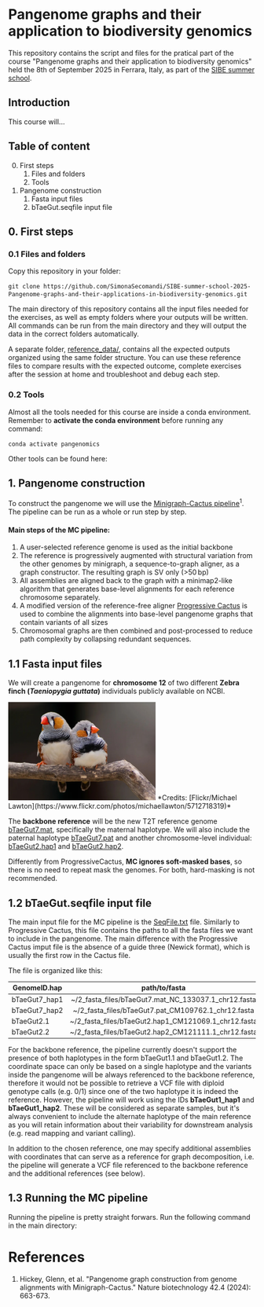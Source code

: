 # Pangenome graphs and their application to biodiversity genomics

This repository contains the script and files for the pratical part of the course "Pangenome graphs and their application to biodiversity genomics" held the 8th of September 2025 in Ferrara, Italy, as part of the [SIBE summer school](https://sites.google.com/view/sibesummerschool/home-page).


## Introduction

This course will...

## Table of content

0. First steps
    1. Files and folders
    2. Tools
1. Pangenome construction
    1. Fasta input files
    2. bTaeGut.seqfile input file

## 0. First steps

### 0.1 Files and folders

Copy this repository in your folder:

```
git clone https://github.com/SimonaSecomandi/SIBE-summer-school-2025-Pangenome-graphs-and-their-applications-in-biodiversity-genomics.git
```

The main directory of this repository contains all the input files needed for the exercises, as well as empty folders where your outputs will be written. All commands can be run from the main directory and they will output the data in the correct folders automatically.

A separate folder, [reference_data/](https://github.com/SimonaSecomandi/SIBE-summer-school-2025-Pangenome-graphs-and-their-applications-in-biodiversity-genomics/tree/main/reference_data), contains all the expected outputs organized using the same folder structure. You can use these reference files to compare results with the expected outcome, complete exercises after the session at home and troubleshoot and debug each step.

### 0.2 Tools

Almost all the tools needed for this course are inside a conda environment.
Remember to **activate the conda environment** before running any command:

```
conda activate pangenomics
```
Other tools can be found here: 

## 1. Pangenome construction

To construct the pangenome we will use the [Minigraph-Cactus pipeline](https://github.com/ComparativeGenomicsToolkit/cactus/blob/master/doc/pangenome.md)<sup>1</sup>. The pipeline can be run as a whole or run step by step. 

#### Main steps of the MC pipeline:

1. A user-selected reference genome is used as the initial backbone
2. The reference is progressively augmented with structural variation from the other genomes by minigraph, a sequence-to-graph aligner, as a graph constructor. The resulting graph is SV only (>50 bp)
3. All assemblies are aligned back to the graph with a minimap2-like algorithm that generates base-level alignments for each reference chromosome separately.
4. A modified version of the reference-free aligner [Progressive Cactus](https://github.com/ComparativeGenomicsToolkit/cactus) is used to combine the alignments into base-level pangenome graphs that contain variants of all sizes
5. Chromosomal graphs are then combined and post-processed to reduce path complexity by collapsing redundant sequences. 

## 1.1 Fasta input files

We will create a pangenome for **chromosome 12** of two different **Zebra finch (*Taeniopygia guttata*)** individuals publicly available on NCBI.

<img src="https://github.com/SimonaSecomandi/SIBE-summer-school-2025-Pangenome-graphs-and-their-applications-in-biodiversity-genomics/blob/main/finches.jpg" alt="drawing" width="300"/>
*Credits: [Flickr/Michael Lawton](https://www.flickr.com/photos/michaellawton/5712718319)*

The **backbone reference** will be the new T2T reference genome [bTaeGut7.mat](https://www.ncbi.nlm.nih.gov/datasets/genome/GCF_048771995.1/), specifically the maternal haplotype. We will also include the paternal haplotype [bTaeGut7.pat](https://www.ncbi.nlm.nih.gov/datasets/genome/GCA_048772025.1/) and another chromosome-level individual: [bTaeGut2.hap1](https://www.ncbi.nlm.nih.gov/datasets/genome/GCA_051427915.1/) and [bTaeGut2.hap2](https://www.ncbi.nlm.nih.gov/datasets/genome/GCA_051428105.1/).

Differently from ProgressiveCactus, **MC ignores soft-masked bases**, so there is no need to repeat mask the genomes. For both, hard-masking is not recommended.

## 1.2 bTaeGut.seqfile input file 

The main input file for the MC pipeline is the [SeqFile.txt]() file. Similarly to Progressive Cactus, this file contains the paths to all the fasta files we want to include in the pangenome. The main difference with the Progressive Cactus imput file is the absence of a guide three (Newick format), which is usually the first row in the Cactus file. 

The file is organized like this:

| GenomeID.hap  | path/to/fasta |
| ------------- |:-------------:|
| bTaeGut7_hap1 | ~/2_fasta_files/bTaeGut7.mat_NC_133037.1_chr12.fasta |
| bTaeGut7_hap2 | ~/2_fasta_files/bTaeGut7.pat_CM109762.1_chr12.fasta |
| bTaeGut2.1 | ~/2_fasta_files/bTaeGut2.hap1_CM121069.1_chr12.fasta |
| bTaeGut2.2 | ~/2_fasta_files/bTaeGut2.hap2_CM121111.1_chr12.fasta |

For the backbone reference, the pipeline currently doesn't support the presence of both haplotypes in the form bTaeGut1.1 and bTaeGut1.2. The coordinate space can only be based on a single haplotype and the variants inside the pangenome will be always referenced to the backbone reference, therefore it would not be possible to retrieve a VCF file with diploid genotype calls (e.g. 0/1) since one of the two haplotype it is indeed the reference. However, the pipeline will work using the IDs **bTaeGut1_hap1** and **bTaeGut1_hap2**. These will be considered as separate samples, but it's always convenient to include the alternate haplotype of the main reference as you will retain information about their variability for downstream analysis (e.g. read mapping and variant calling).

In addition to the chosen reference, one may specify additional assemblies with coordinates that can serve as a reference for graph decomposition, i.e. the pipeline will generate a VCF file referenced to the backbone reference and the additional references (see below).

## 1.3 Running the MC pipeline

Running the pipeline is pretty straight forwars. Run the following command in the main directory:


# References

1. Hickey, Glenn, et al. "Pangenome graph construction from genome alignments with Minigraph-Cactus." Nature biotechnology 42.4 (2024): 663-673.
